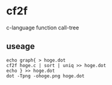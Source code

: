 # cf2f
c-language function call-tree

## useage

```
echo graph{ > hoge.dot
cf2f hoge.c | sort | uniq >> hoge.dot
echo } >> hoge.dot
dot -Tpng -ohoge.png hoge.dot
```

